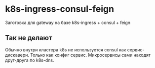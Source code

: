 # k8s-ingress-consul-feign

Заготовка для gateway на базе k8s-ingress + consul + feign

## Так не делают

Обычно внутри кластера k8s не используется consul как сервис-дискавери. Только как конфиг сервис. Микросервисы сами
находят друг-друга по k8s-dns.